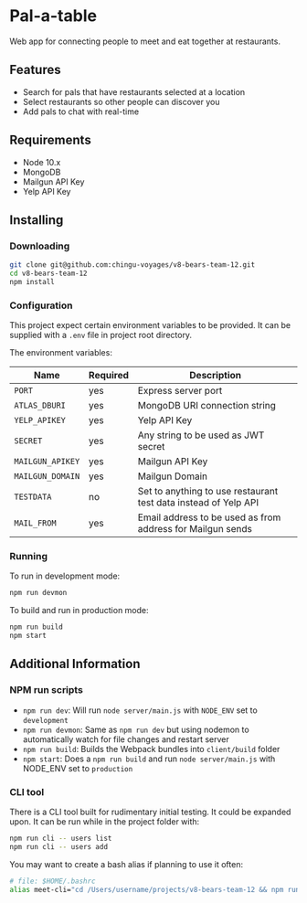 # Pal-a-table

Web app for connecting people to meet and eat together at restaurants.

## Features

- Search for pals that have restaurants selected at a location
- Select restaurants so other people can discover you
- Add pals to chat with real-time

## Requirements

- Node 10.x
- MongoDB
- Mailgun API Key
- Yelp API Key

## Installing

### Downloading

```bash
git clone git@github.com:chingu-voyages/v8-bears-team-12.git
cd v8-bears-team-12
npm install
```

### Configuration

This project expect certain environment variables to be provided. It can
be supplied with a `.env` file in project root directory.

The environment variables:

| Name             | Required | Description                                                     |
| ---------------- | -------- | --------------------------------------------------------------- |
| `PORT`           | yes      | Express server port                                             |
| `ATLAS_DBURI`    | yes      | MongoDB URI connection string                                   |
| `YELP_APIKEY`    | yes      | Yelp API Key                                                    |
| `SECRET`         | yes      | Any string to be used as JWT secret                             |
| `MAILGUN_APIKEY` | yes      | Mailgun API Key                                                 |
| `MAILGUN_DOMAIN` | yes      | Mailgun Domain                                                  |
| `TESTDATA`       | no       | Set to anything to use restaurant test data instead of Yelp API |
| `MAIL_FROM`      | yes      | Email address to be used as from address for Mailgun sends      |

### Running

To run in development mode:

```bash
npm run devmon
```

To build and run in production mode:

```bash
npm run build
npm start
```

## Additional Information

### NPM run scripts

- `npm run dev`: Will run `node server/main.js` with `NODE_ENV` set to `development`
- `npm run devmon`: Same as `npm run dev` but using nodemon to automatically watch for file changes and restart server
- `npm run build`: Builds the Webpack bundles into `client/build` folder
- `npm start`: Does a `npm run build` and run `node server/main.js` with NODE_ENV set to `production`

### CLI tool

There is a CLI tool built for rudimentary initial testing. It could be expanded upon. It can be run while
in the project folder with:

```bash
npm run cli -- users list
npm run cli -- users add
```

You may want to create a bash alias if planning to use it often:

```bash
# file: $HOME/.bashrc
alias meet-cli="cd /Users/username/projects/v8-bears-team-12 && npm run --silent cli"
```
